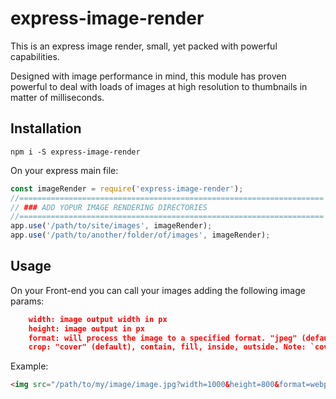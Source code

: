 # express-image-render
This is an express image render, small, yet packed with powerful capabilities.

Designed with image performance in mind, this module has proven powerful to deal with loads of images at high resolution to thumbnails in matter of milliseconds.

## Installation

`npm i -S express-image-render`

On your express main file:

```javascript
const imageRender = require('express-image-render');
//====================================================================
// ### ADD YOPUR IMAGE RENDERING DIRECTORIES
//====================================================================
app.use('/path/to/site/images', imageRender);
app.use('/path/to/another/folder/of/images', imageRender);
```


## Usage

On your Front-end you can call your images adding the following image params:

```json
    width: image output width in px
    height: image output in px
    format: will process the image to a specified format. "jpeg" (default), png, webp, git, tiff, avif, heif, raw, tile
    crop: "cover" (default), contain, fill, inside, outside. Note: `cover and contain will center image`
```


Example:
```html
<img src="/path/to/my/image/image.jpg?width=1000&height=800&format=webp&crop=cover">
```


